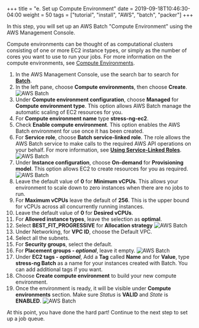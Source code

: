 +++
title = "e. Set up Compute Environment"
date = 2019-09-18T10:46:30-04:00
weight = 50
tags = ["tutorial", "install", "AWS", "batch", "packer"]
+++

In this step, you will set up an AWS Batch "Compute Environment" using the AWS Management Console.

Compute environments can be thought of as computational clusters consisting of one or more EC2 instance types, or simply as the number of cores you want to use to run your jobs. For more information on the compute environments, see [Compute Environments](https://docs.aws.amazon.com/batch/latest/userguide/compute_environments.html).

1. In the AWS Management Console, use the search bar to search for [**Batch**](https://console.aws.amazon.com/batch/home).  
2. In the left pane, choose **Compute environments**, then choose **Create**.
![AWS Batch](/images/aws-batch/compute-env-1.png)
3. Under **Compute environment configuration**, choose **Managed** for **Compute environment type**. This option allows AWS Batch manage the automatic scaling of EC2 resources for you.  
4. For **Compute environment name** type **stress-ng-ec2**.
5. Check **Enable compute environment**. This option enables the AWS Batch environment for use once it has been created.
6. For **Service role**, choose **Batch service-linked role**. The role allows the AWS Batch service to make calls to the required AWS API operations on your behalf. For more information, see [**Using Service-Linked Roles**](https://docs.aws.amazon.com/batch/latest/userguide/using-service-linked-roles.html).
![AWS Batch](/images/aws-batch/compute-env-2.png)
7. Under **Instance configuration**, choose **On-demand** for **Provisioning model**. This option allows EC2 to create resources for you as required.
![AWS Batch](/images/aws-batch/compute-env-3.png)
8. Leave the default value of **0** for **Minimum vCPUs**. This allows your environment to scale down to zero instances when there are no jobs to run.
9. For **Maximum vCPUs** leave the default of **256**. This is the upper bound for vCPUs across all concurrently running instances.
10.  Leave the default value of **0** for **Desired vCPUs**.
11.  For **Allowed instance types**, leave the selection as **optimal**.
12.  Select **BEST_FIT_PROGRESSIVE** for **Allocation strategy**
![AWS Batch](/images/aws-batch/compute-env-4.png)
1.  Under Networking, for **VPC ID**, choose the Default VPC.
2.  Select all the subnets.
3.  For **Security groups**, select the default.
4.  For **Placement groups - *optional***, leave it empty.
![AWS Batch](/images/aws-batch/compute-env-5.png)
17. Under **EC2 tags - *optional***, Add a **Tag** called **Name** and for **Value**, type **stress-ng Batch** as a name for your instances created with Batch. You can add additional tags if you want.
18. Choose **Create compute environment** to build your new compute environment.
19. Once the environment is ready, it will be visible under **Compute environments** section. Make sure *Status* is **VALID** and *State* is **ENABLED**.
![AWS Batch](/images/aws-batch/compute-env-6.png)

At this point, you have done the hard part! Continue to the next step to set up a job queue.



